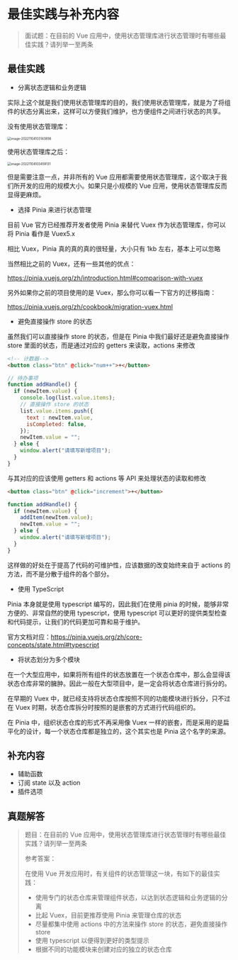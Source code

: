 # 最佳实践与补充内容

> 面试题：在目前的 Vue 应用中，使用状态管理库进行状态管理时有哪些最佳实践？请列举一至两条



## 最佳实践

- 分离状态逻辑和业务逻辑

实际上这个就是我们使用状态管理库的目的，我们使用状态管理库，就是为了将组件的状态分离出来，这样可以方便我们维护，也方便组件之间进行状态的共享。

没有使用状态管理库：

<img src="https://s2.loli.net/2024/03/09/PwGvzAJTK487tjb.png" alt="image-20221104103143856" style="zoom:50%;" />

使用状态管理库之后：

<img src="https://s2.loli.net/2024/03/09/2jG1zJxN6ias43W.png" alt="image-20221104103459131" style="zoom:50%;" />

但是需要注意一点，并非所有的 Vue 应用都需要使用状态管理库，这个取决于我们所开发的应用的规模大小。如果只是小规模的 Vue 应用，使用状态管理库反而显得更麻烦。



- 选择 Pinia 来进行状态管理

目前 Vue 官方已经推荐开发者使用 Pinia 来替代 Vuex 作为状态管理库，你可以将 Pinia 看作是 Vuex5.x

相比 Vuex，Pinia 真的真的真的很轻量，大小只有 1kb 左右，基本上可以忽略

当然相比之前的 Vuex，还有一些其他的优点：

https://pinia.vuejs.org/zh/introduction.html#comparison-with-vuex

另外如果你之前的项目使用的是 Vuex，那么你可以看一下官方的迁移指南：

https://pinia.vuejs.org/zh/cookbook/migration-vuex.html



- 避免直接操作 store 的状态

虽然我们可以直接操作 store 的状态，但是在 Pinia 中我们最好还是避免直接操作 store 里面的状态，而是通过对应的 getters 来读取，actions 来修改

```html
<!-- 计数器-->
<button class="btn" @click="num++">+</button>
```

```js
// 待办事项
function addHandle() {
  if (newItem.value) {
    console.log(list.value.items);
    // 直接操作 store 的状态
    list.value.items.push({
      text : newItem.value,
      isCompleted: false,
    });
    newItem.value = "";
  } else {
    window.alert("请填写新增项目");
  }
}
```

与其对应的应该使用 getters 和 actions 等 API 来处理状态的读取和修改

```html
<button class="btn" @click="increment">+</button>
```

```js
function addHandle() {
  if (newItem.value) {
    addItem(newItem.value);
    newItem.value = "";
  } else {
    window.alert("请填写新增项目");
  }
}
```

这样做的好处在于提高了代码的可维护性，应该数据的改变始终来自于 actions 的方法，而不是分散于组件的各个部分。



- 使用 TypeScript

Pinia 本身就是使用 typescript 编写的，因此我们在使用 pinia 的时候，能够非常方便的、非常自然的使用 typescript，使用 typescript 可以更好的提供类型检查和代码提示，让我们的代码更加可靠和易于维护。

官方文档对应：https://pinia.vuejs.org/zh/core-concepts/state.html#typescript



- 将状态划分为多个模块

在一个大型应用中，如果将所有组件的状态放置在一个状态仓库中，那么会显得该状态仓库非常的臃肿。因此一般在大型项目中，是一定会将状态仓库进行拆分的。

在早期的 Vuex 中，就已经支持将状态仓库按照不同的功能模块进行拆分，只不过在 Vuex 时期，状态仓库拆分时按照的是嵌套的方式进行代码组织的。

在 Pinia 中，组织状态仓库的形式不再采用像 Vuex 一样的嵌套，而是采用的是扁平化的设计，每一个状态仓库都是独立的，这个其实也是 Pinia 这个名字的来源。



## 补充内容

- 辅助函数
- 订阅 state 以及 action
- 插件选项



## 真题解答

> 题目：在目前的 Vue 应用中，使用状态管理库进行状态管理时有哪些最佳实践？请列举一至两条
>
> 参考答案：
>
> 在使用 Vue 开发应用时，有关组件的状态管理这一块，有如下的最佳实践：
>
> - 使用专门的状态仓库来管理组件状态，以达到状态逻辑和业务逻辑的分离
> - 比起 Vuex，目前更推荐使用 Pinia 来管理仓库的状态
> - 尽量都集中使用 actions 中的方法来操作 store 的状态，避免直接操作 store
> - 使用 typescript 以便得到更好的类型提示
> - 根据不同的功能模块来创建对应的独立的状态仓库